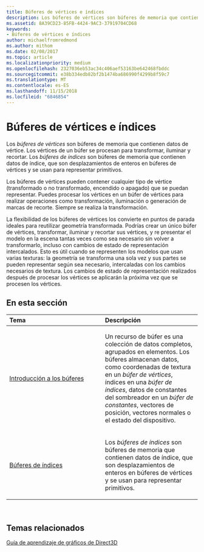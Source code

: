 ```yaml
---
title: Búferes de vértices e índices
description: Los búferes de vértices son búferes de memoria que contienen datos de vértice. Los vértices de un búfer se procesan para transformar, iluminar y recortar.
ms.assetid: 8A39CD23-85FB-4424-9AC3-37919704CD68
keywords:
- Búferes de vértices e índices
author: michaelfromredmond
ms.author: mithom
ms.date: 02/08/2017
ms.topic: article
ms.localizationpriority: medium
ms.openlocfilehash: 2327036eb53ac34c406aef53163be642468fbddc
ms.sourcegitcommit: e38b334edb82bf2b1474ba686990f4299b8f59c7
ms.translationtype: MT
ms.contentlocale: es-ES
ms.lasthandoff: 11/15/2018
ms.locfileid: "6846854"
---
```

# <a name="vertex-and-index-buffers"></a>Búferes de vértices e índices


Los *búferes de vértices* son búferes de memoria que contienen datos de vértice. Los vértices de un búfer se procesan para transformar, iluminar y recortar. Los *búferes de índices* son búferes de memoria que contienen datos de índice, que son desplazamientos de enteros en búferes de vértices y se usan para representar primitivos.

Los búferes de vértices pueden contener cualquier tipo de vértice (transformado o no transformado, encendido o apagado) que se puedan representar. Puedes procesar los vértices en un búfer de vértices para realizar operaciones como transformación, iluminación o generación de marcas de recorte. Siempre se realiza la transformación.

La flexibilidad de los búferes de vértices los convierte en puntos de parada ideales para reutilizar geometría transformada. Podrías crear un único búfer de vértices, transformar, iluminar y recortar sus vértices, y re presentar el modelo en la escena tantas veces como sea necesario sin volver a transformarlo, incluso con cambios de estado de representación intercalados. Esto es útil cuando se representen los modelos que usan varias texturas: la geometría se transforma una sola vez y sus partes se pueden representar según sea necesario, intercaladas con los cambios necesarios de textura. Los cambios de estado de representación realizados después de procesar los vértices se aplicarán la próxima vez que se procesen los vértices.

## <a name="span-idin-this-sectionspanin-this-section"></a><span id="in-this-section"></span>En esta sección


<table>
<colgroup>
<col width="50%" />
<col width="50%" />
</colgroup>
<thead>
<tr class="header">
<th align="left">Tema</th>
<th align="left">Descripción</th>
</tr>
</thead>
<tbody>
<tr class="odd">
<td align="left"><p><a href="introduction-to-buffers.md">Introducción a los búferes</a></p></td>
<td align="left"><p>Un recurso de búfer es una colección de datos completos, agrupados en elementos. Los búferes almacenan datos, como coordenadas de textura en un <em>búfer de vértices</em>, índices en una <em>búfer de índices</em>, datos de constantes del sombreador en un <em>búfer de constantes</em>, vectores de posición, vectores normales o el estado del dispositivo.</p></td>
</tr>
<tr class="even">
<td align="left"><p><a href="index-buffers.md">Búferes de índices</a></p></td>
<td align="left"><p>Los <em>búferes de índices</em> son búferes de memoria que contienen datos de índice, que son desplazamientos de enteros en búferes de vértices y se usan para representar primitivos.</p></td>
</tr>
</tbody>
</table>

 

## <a name="span-idrelated-topicsspanrelated-topics"></a><span id="related-topics"></span>Temas relacionados


[Guía de aprendizaje de gráficos de Direct3D](index.md)

 

 




